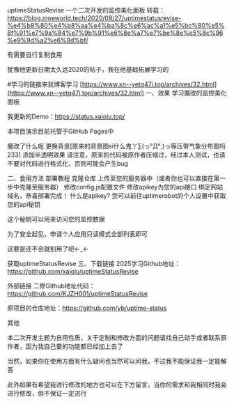 uptimeStatusRevise 一个二次开发的监控美化面板
转载：https://blog.moeworld.tech/2020/08/27/uptimestatusrevise-%e4%b8%80%e4%b8%aa%e4%ba%8c%e6%ac%a1%e5%bc%80%e5%8f%91%e7%9a%84%e7%9b%91%e6%8e%a7%e7%be%8e%e5%8c%96%e9%9d%a2%e6%9d%bf/

有需要自行复制食用

犹豫他更新日期太久远2020的帖子，我在他基础拓展学习的



#学习的链接来我博客学习 [https://www.xn--yetq47i.top/archives/32.html](https://www.xn--yetq47i.top/archives/32.html) 
一、效果
学习魔改的监控美化面板

我更新的Demo：https://status.xaiolu.top/


本项目演示目前托管于GitHub Pages中

魔改了什么呢
更换背景[原来的背景图si什么鬼丫∑(っ°Д°;)っ等压带气象分布图吗233]
添加半透明效果
请注意，原来的代码被原作者压缩过，经过本人测试，也请不要对代码进行格式化，否则可能会产生bug

二、食用方法
部署教程
克隆仓库
上传至您的服务器中（或者你也可以直接在第一步中克隆至服务器）
修改config.js配置文件
修改apikey为您的api接口
绑定网站域名，恭喜部署完成！
什么是apikey?
您可以前往uptimerobot的个人设置中获取您的api秘钥

这个秘钥可以用来访问您的监控数据

为了安全起见，申请个人应用只读模式全部列表即可

这要是还不会就别用了吧←_←

获取uptimeStatusRevise
三、下载链接
2025学习Github地址：https://github.com/xaiolu/uptimeStatusRevise

外部链接
二修Github地址代码：https://github.com/KJZH001/uptimeStatusRevise

原项目的仓库地址：https://github.com/yb/uptime-status

其他

本二次开发主题为自用性质，关于定制和修改方面的问题请找自己动手或者联系原作者，因为我自己要的功能都已经加上去了

当然，如果你在使用方面有什么疑问也当然可以问我，不过我不能保证我一定能解答

此外如果有希望我进行修改的地方也可以在下方留言，当你的需求和我相同时我会进行修改，但不保证一定进行
